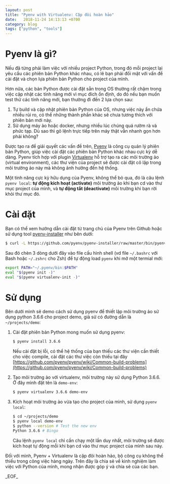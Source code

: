 ```yaml
---
layout: post
title: "Pyenv with Virtualenv: Cặp đôi hoàn hảo"
date:   2018-11-24 14:13:13 +0700
category: blog
tags: ["python", "tools"]
---
```


# Pyenv là gì?

Nếu đã từng phải làm việc với nhiều project Python, trong đó mỗi project lại yêu cầu các phiên bản Python khác nhau, có lẽ bạn phải đối mặt với vấn đề cài đặt và chọn lựa phiên bản Python cho project của mình.

Hơn nữa, các bản Python được cài đặt sẵn trong OS thường rất chậm trong việc cập nhật các tính năng mới vì mục đích ổn định, do đó nếu bạn muốn test thử các tính năng mới, bạn thường đi đến 2 lựa chọn sau:

1. Tự build và cập nhật phiên bản Python của OS, nhưng việc này ẩn chứa nhiều rủi ro, có thể những thành phần khác sẽ chưa tương thích với phiên bản mới này.
2. Sử dụng máy ảo hoặc docker, nhưng nhiều lúc chúng quá rườm rà và phức tạp. Dù sao thì gõ lệnh trực tiếp trên máy thật vẫn nhanh gọn hơn phải không?

Được tạo ra để giải quyết các vấn đề trên, [Pyenv](https://github.com/pyenv/pyenv) là công cụ quản lý phiên bản Python, giúp việc cài đặt các phiên bản Python khác nhau cực kỳ dễ dàng.
Pyenv tích hợp với plugin [Virtualenv](https://github.com/pypa/virtualenv) hỗ trợ tạo ra các môi trường ảo (virtual environment), các thư viện của project sẽ được cài đặt cô lập trong môi trường ảo này mà không ảnh hưởng đến hệ thống.

Một tính năng cực kỳ hữu dụng của Pyenv, không thể bỏ qua, đó là câu lệnh `pyenv local`: **tự động kích hoạt (activate)** môi trường ảo khi bạn cd vào thư mục project của mình, và **tự động tắt (deactivate)** môi trường khi bạn rời khỏi thư mục đó.

# Cài đặt

Bạn có thể xem hướng dẫn cài đặt từ trang chủ của Pyenv trên Github hoặc sử dụng tool [pyenv-installer](https://github.com/pyenv/pyenv-installer) như bên dưới:

```bash
$ curl -L https://github.com/pyenv/pyenv-installer/raw/master/bin/pyenv-installer | bash
```

Sau đó chèn 3 dòng dưới đây vào file cấu hình shell (vd file `~/.bashrc` với Bash hoặc `~/.zshrc` cho Zsh) để tự động load `pyenv` khi mở một termial mới:

```bash
export PATH="~/.pyenv/bin:$PATH"
eval "$(pyenv init -)"
eval "$(pyenv virtualenv-init -)"
```

# Sử dụng

Bên dưới mình sẽ demo cách sử dụng pyenv để thiết lập môi trường ảo sử dụng python 3.6.6 cho project demo, giả sử có đường dẫn là `~/projects/demo`:

1. Cài đặt phiên bản Python mong muốn sử dụng pyenv:

    ```bash
    $ pyenv install 3.6.6
    ```
    Nếu cài đặt bị lỗi, có thể hệ thống của bạn thiếu các thư viện cần thiết cho việc compile, cài đặt các thư việc còn thiếu tại đây [https://github.com/pyenv/pyenv/wiki/Common-build-problems](https://github.com/pyenv/pyenv/wiki/Common-build-problems)
2. Tạo môi trường ảo với virtualenv, môi trường này sử dụng Python 3.6.6. Ở đây mình đặt tên là `demo-env`:

    ```bash
    $ pyenv virtualenv 3.6.6 demo-env
    ```
3. Kích hoạt môi trường ảo vừa tạo cho project của mình, sử dụng `pyenv local`:

    ```bash
    $ cd ~/projects/demo
    $ pyenv local demo-env
    $ python --version # Test the new env
    Python 3.6.6 # Bingo
    ```
    Câu lệnh `pyenv local` chỉ cần chạy một lần duy nhất, môi trường sẽ được kích hoạt tự động mỗi khi bạn cd vào thư mục project của mình sau này.

Đối với mình, Pyenv + Virtualenv là cặp đôi hoàn hảo, bộ công cụ không thể thiếu trong công việc hàng ngày. Trên đây là chia sẻ về kinh nghiệm làm việc với Python của mình, mong nhận được góp ý và chia sẻ của các bạn.

\_EOF\_
